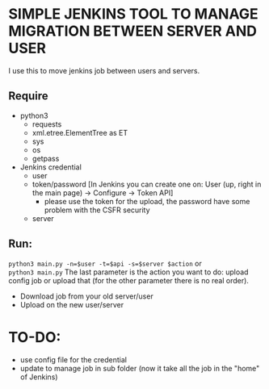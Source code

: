 # SIMPLE JENKINS TOOL TO MANAGE MIGRATION BETWEEN SERVER AND USER

I use this to move jenkins job between users and servers. <br>

## Require
* python3 
    * requests
    * xml.etree.ElementTree as ET
    * sys
    * os
    * getpass
* Jenkins credential
    * user
    * token/password [In Jenkins you can create one on: User (up, right in the main page) -> Configure -> Token API]
        * please use the token for the upload, the password have some problem with the CSFR security
    * server

## Run: 
`python3 main.py -n=$user -t=$api -s=$server $action`
or <br>
`python3 main.py`
The last parameter is the action you want to do: upload config job or upload that (for the other parameter there is no real order). <br>
* Download job from your old server/user
* Upload on the new user/server 

# TO-DO:
* use config file for the credential
* update to manage job in sub folder (now it take all the job in the "home" of Jenkins)